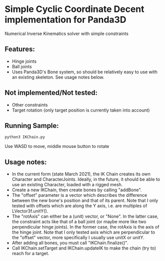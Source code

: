 Simple Cyclic Coordinate Decent implementation for Panda3D
===========================================================
Numerical Inverse Kinematics solver with simple constraints

Features:
---------
- Hinge joints
- Ball joints
- Uses Panda3D's Bone system, so should be relatively easy to use with an existing skeleton. See usage notes below.

Not implemented/Not tested:
----------------
- Other constraints
- Target rotation (only target position is currently taken into account)


Running Sample:
---------------

```
python3 IKChain.py
```

Use WASD to move, middle mouse button to rotate

Usage notes:
------------
- In the current form (state March 2021), the IK Chain creates its own Character and CharacterJoints. Ideally, in the future, it should be able to use an existing Character, loaded with a rigged mesh.
- Create a new IKChain, then create bones by calling "addBone".
- The "offset" parameter is a vector which describes the difference between the new bone's position and that of its parent. Note that I only tested with offsets which are along the Y axis, i.e. are multiples of LVector3f.unitY().
- The "rotAxis" can either be a (unit) vector, or "None". In the latter case, the constraint acts like that of a ball joint (or maybe more like two perpendicular hinge joints). In the former case, the rotAxis is the axis of the hinge joint. Note that I only tested axis which are perpendicular to the "offset" vector, more specifically I usually use unitX or unitY.
- After adding all bones, you must call "IKChain.finalize()".
- Call IKChain.setTarget and IKChain.updateIK to make the chain (try to) reach for a target.
